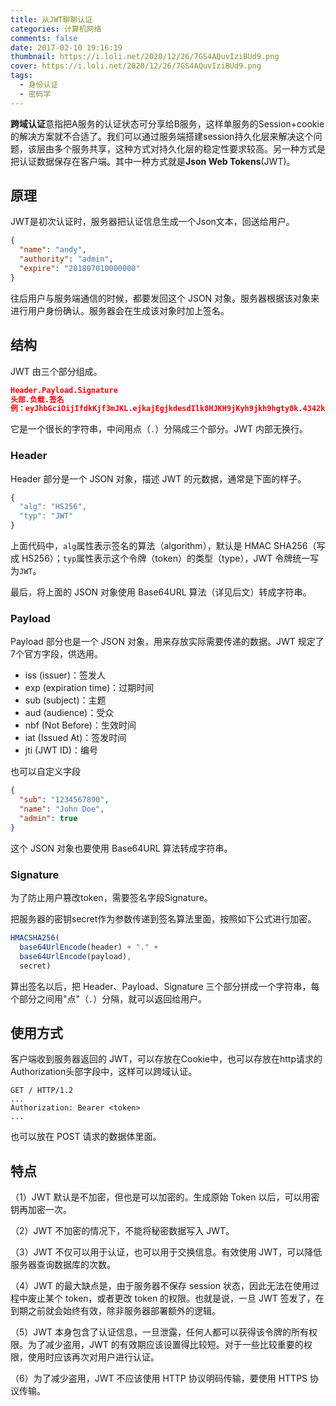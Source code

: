 ```yaml
---
title: 从JWT聊聊认证
categories: 计算机网络
comments: false
date: 2017-02-10 19:16:19
thumbnail: https://i.loli.net/2020/12/26/7GS4AQuvIziBUd9.png
cover: https://i.loli.net/2020/12/26/7GS4AQuvIziBUd9.png
tags:
  - 身份认证
  - 密码学
---
```


**跨域认证**意指把A服务的认证状态可分享给B服务，这样单服务的Session+cookie的解决方案就不合适了。我们可以通过服务端搭建session持久化层来解决这个问题，该层由多个服务共享，这种方式对持久化层的稳定性要求较高。另一种方式是把认证数据保存在客户端。其中一种方式就是**Json Web Tokens**(JWT)。

<!--more-->

## 原理

JWT是初次认证时，服务器把认证信息生成一个Json文本，回送给用户。

```json
{
  "name": "andy",
  "authority": "admin",
  "expire": "201807010000000"
}
```

往后用户与服务端通信的时候，都要发回这个 JSON 对象。服务器根据该对象来进行用户身份确认。服务器会在生成该对象时加上签名。

## 结构

JWT 由三个部分组成。

```json
Header.Payload.Signature
头部.负载.签名
例：eyJhbGciOijIfdkKjf3mJKL.ejkajEgjkdesdIlk8HJKH9jKyh9jkh9hgty8k.4342kldffjklauyx9jh
```

它是一个很长的字符串，中间用点（`.`）分隔成三个部分。JWT 内部无换行。





### Header

Header 部分是一个 JSON 对象，描述 JWT 的元数据，通常是下面的样子。

```javascript
{
  "alg": "HS256",
  "typ": "JWT"
}
```

上面代码中，`alg`属性表示签名的算法（algorithm），默认是 HMAC SHA256（写成 HS256）；`typ`属性表示这个令牌（token）的类型（type），JWT 令牌统一写为`JWT`。

最后，将上面的 JSON 对象使用 Base64URL 算法（详见后文）转成字符串。

### Payload

Payload 部分也是一个 JSON 对象，用来存放实际需要传递的数据。JWT 规定了7个官方字段，供选用。

- iss (issuer)：签发人
- exp (expiration time)：过期时间
- sub (subject)：主题
- aud (audience)：受众
- nbf (Not Before)：生效时间
- iat (Issued At)：签发时间
- jti (JWT ID)：编号

也可以自定义字段

```json
{
  "sub": "1234567890",
  "name": "John Doe",
  "admin": true
}
```

这个 JSON 对象也要使用 Base64URL 算法转成字符串。

### Signature

为了防止用户篡改token，需要签名字段Signature。

把服务器的密钥secret作为参数传递到签名算法里面，按照如下公式进行加密。

```javascript
HMACSHA256(
  base64UrlEncode(header) + "." +
  base64UrlEncode(payload),
  secret)
```

算出签名以后，把 Header、Payload、Signature 三个部分拼成一个字符串，每个部分之间用"点"（`.`）分隔，就可以返回给用户。



## 使用方式

客户端收到服务器返回的 JWT，可以存放在Cookie中，也可以存放在http请求的Authorization头部字段中，这样可以跨域认证。

```http
GET / HTTP/1.2
...
Authorization: Bearer <token>
...
```

也可以放在 POST 请求的数据体里面。

## 

## 特点

（1）JWT 默认是不加密，但也是可以加密的。生成原始 Token 以后，可以用密钥再加密一次。

（2）JWT 不加密的情况下，不能将秘密数据写入 JWT。

（3）JWT 不仅可以用于认证，也可以用于交换信息。有效使用 JWT，可以降低服务器查询数据库的次数。

（4）JWT 的最大缺点是，由于服务器不保存 session 状态，因此无法在使用过程中废止某个 token，或者更改 token 的权限。也就是说，一旦 JWT 签发了，在到期之前就会始终有效，除非服务器部署额外的逻辑。

（5）JWT 本身包含了认证信息，一旦泄露，任何人都可以获得该令牌的所有权限。为了减少盗用，JWT 的有效期应该设置得比较短。对于一些比较重要的权限，使用时应该再次对用户进行认证。

（6）为了减少盗用，JWT 不应该使用 HTTP 协议明码传输，要使用 HTTPS 协议传输。
